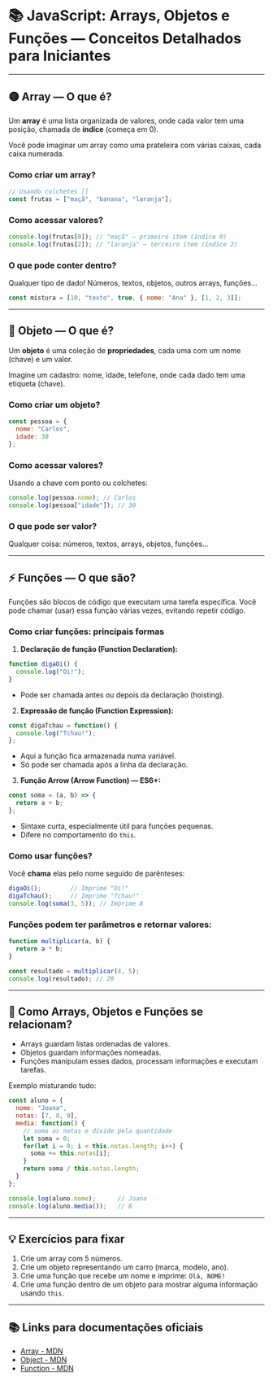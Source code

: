 # 📚 JavaScript: Arrays, Objetos e Funções — Conceitos Detalhados para Iniciantes

---

## 🟡 **Array** — O que é?

Um **array** é uma lista organizada de valores, onde cada valor tem uma posição, chamada de **índice** (começa em 0).

Você pode imaginar um array como uma prateleira com várias caixas, cada caixa numerada.

### Como criar um array?

```js
// Usando colchetes []
const frutas = ["maçã", "banana", "laranja"];
```

### Como acessar valores?

```js
console.log(frutas[0]); // "maçã" — primeiro item (índice 0)
console.log(frutas[2]); // "laranja" — terceiro item (índice 2)
```

### O que pode conter dentro?

Qualquer tipo de dado! Números, textos, objetos, outros arrays, funções...

```js
const mistura = [10, "texto", true, { nome: "Ana" }, [1, 2, 3]];
```

---

## 🤖 **Objeto** — O que é?

Um **objeto** é uma coleção de **propriedades**, cada uma com um nome (chave) e um valor.

Imagine um cadastro: nome, idade, telefone, onde cada dado tem uma etiqueta (chave).

### Como criar um objeto?

```js
const pessoa = {
  nome: "Carlos",
  idade: 30
};
```

### Como acessar valores?

Usando a chave com ponto ou colchetes:

```js
console.log(pessoa.nome); // Carlos
console.log(pessoa["idade"]); // 30
```

### O que pode ser valor?

Qualquer coisa: números, textos, arrays, objetos, funções...

---

## ⚡ **Funções** — O que são?

Funções são blocos de código que executam uma tarefa específica. Você pode chamar (usar) essa função várias vezes, evitando repetir código.

### Como criar funções: principais formas

1. **Declaração de função (Function Declaration):**

```js
function digaOi() {
  console.log("Oi!");
}
```

* Pode ser chamada antes ou depois da declaração (hoisting).

2. **Expressão de função (Function Expression):**

```js
const digaTchau = function() {
  console.log("Tchau!");
};
```

* Aqui a função fica armazenada numa variável.
* Só pode ser chamada após a linha da declaração.

3. **Função Arrow (Arrow Function) — ES6+:**

```js
const soma = (a, b) => {
  return a + b;
};
```

* Sintaxe curta, especialmente útil para funções pequenas.
* Difere no comportamento do `this`.

### Como usar funções?

Você **chama** elas pelo nome seguido de parênteses:

```js
digaOi();        // Imprime "Oi!"
digaTchau();     // Imprime "Tchau!"
console.log(soma(3, 5)); // Imprime 8
```

### Funções podem ter parâmetros e retornar valores:

```js
function multiplicar(a, b) {
  return a * b;
}

const resultado = multiplicar(4, 5);
console.log(resultado); // 20
```

---

## 🧩 Como Arrays, Objetos e Funções se relacionam?

* Arrays guardam listas ordenadas de valores.
* Objetos guardam informações nomeadas.
* Funções manipulam esses dados, processam informações e executam tarefas.

Exemplo misturando tudo:

```js
const aluno = {
  nome: "Joana",
  notas: [7, 8, 9],
  media: function() {
    // soma as notas e divide pela quantidade
    let soma = 0;
    for(let i = 0; i < this.notas.length; i++) {
      soma += this.notas[i];
    }
    return soma / this.notas.length;
  }
};

console.log(aluno.nome);      // Joana
console.log(aluno.media());   // 8
```

---

## 💡 Exercícios para fixar

1. Crie um array com 5 números.
2. Crie um objeto representando um carro (marca, modelo, ano).
3. Crie uma função que recebe um nome e imprime: `Olá, NOME!`
4. Crie uma função dentro de um objeto para mostrar alguma informação usando `this`.

---

## 📚 Links para documentações oficiais

* [Array - MDN](https://developer.mozilla.org/pt-BR/docs/Web/JavaScript/Reference/Global_Objects/Array)
* [Object - MDN](https://developer.mozilla.org/pt-BR/docs/Web/JavaScript/Reference/Global_Objects/Object)
* [Function - MDN](https://developer.mozilla.org/pt-BR/docs/Web/JavaScript/Reference/Statements/function)

